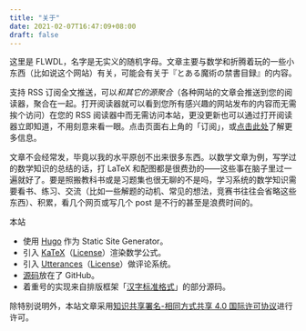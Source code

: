 ```yaml
---
title: "关于"
date: 2021-02-07T16:47:09+08:00
draft: false
---
```


这里是 FLWDL，名字是无实义的随机字母。文章主要与数学和折腾着玩的一些小东西（比如说这个网站）有关，可能会有关于<span lang="ja">『とある魔術の禁書目録』</span>的内容。

支持 RSS 订阅全文推送，可以*和其它的源聚合*（各种网站的文章会推送到您的阅读器，聚合在一起。打开阅读器就可以看到您所有感兴趣的网站发布的内容而无需挨个访问）在您的 RSS 阅读器中而无需访问本站，更没更新也可以通过打开阅读器立即知道，不用刻意来看一眼。点击页面右上角的「订阅」，或[点击此处](https://flwdl.github.io/subscribe)了解更多信息。

文章不会经常发，毕竟以我的水平原创不出来很多东西。以数学文章为例，写学过的数学知识的总结的话，打 LaTeX 和配图都是很费劲的——这些事在脑子里过一遍就好了。要是照搬教科书或是习题集也很无聊的不是吗，学习系统的数学知识需要看书、练习、交流（比如一些解题的动机、常见的想法，竞赛书往往会省略这些东西）、积累，看几个网页或写几个 post 是不行的甚至是浪费时间的。

本站

- 使用 [Hugo][Hugo website] 作为 Static Site Generator。
- 引入 [KaTeX](https://katex.org)（[License][KaTeX license]）渲染数学公式。
- 引入 [Utterances](https://utteranc.es)（[License][Utterances license]）做评论系统。
- [源码](https://github.com/flwdl/website)放在了 GitHub。
- 着重号的实现来自排版框架「[汉字标准格式](https://github.com/ethantw/Han)」的部分源码。

除特别说明外，本站文章采用[知识共享署名-相同方式共享 4.0 国际许可协议](https://creativecommons.org/licenses/by-sa/4.0/)进行许可。

[Hugo website]: https://gohugo.io/
[KaTeX license]: https://github.com/flwdl/website/blob/main/static/third-party/katex/LICENSE
[Utterances license]: https://github.com/utterance/utterances/blob/master/LICENSE.md
